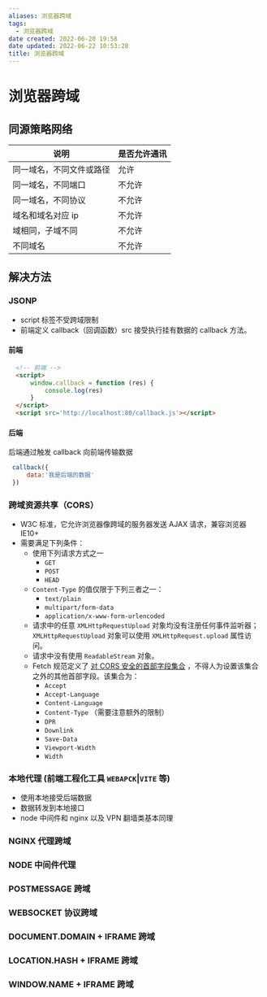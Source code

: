 ```yaml
---
aliases: 浏览器跨域
tags:
  - 浏览器跨域
date created: 2022-06-20 19:58
date updated: 2022-06-22 10:53:28
title: 浏览器跨域
---
```


# 浏览器跨域

## 同源策略网络

| 说明           | 是否允许通讯 |
| ------------ | ------ |
| 同一域名，不同文件或路径 | 允许     |
| 同一域名，不同端口    | 不允许    |
| 同一域名，不同协议    | 不允许    |
| 域名和域名对应 ip   | 不允许    |
| 域相同，子域不同     | 不允许    |
| 不同域名         | 不允许    |

## 解决方法

### JSONP

- script 标签不受跨域限制
- 前端定义 callback（回调函数）src 接受执行挂有数据的 callback 方法。

#### 前端

```html
  <!-- 前端 -->
  <script>
      window.callback = function (res) {
          console.log(res)
      }
  </script>
  <script src='http://localhost:80/callback.js'></script>
```

#### 后端

后端通过触发 callback 向前端传输数据

```javascript
 callback({
     data:'我是后端的数据'
 })
```

### 跨域资源共享（CORS）

- W3C 标准，它允许浏览器像跨域的服务器发送 AJAX 请求，兼容浏览器 IE10+
- 需要满足下列条件：
  - 使用下列请求方式之一
    - `GET`
    - `POST`
    - `HEAD`
  - `Content-Type` 的值仅限于下列三者之一：
    - `text/plain`
    - `multipart/form-data`
    - `application/x-www-form-urlencoded`
  - 请求中的任意 `XMLHttpRequestUpload` 对象均没有注册任何事件监听器；`XMLHttpRequestUpload` 对象可以使用 `XMLHttpRequest.upload` 属性访问。
  - 请求中没有使用 `ReadableStream` 对象。
  - Fetch 规范定义了 [对 CORS 安全的首部字段集合](https://fetch.spec.whatwg.org/[[cors-safelisted-request-header]]) ，不得人为设置该集合之外的其他首部字段。该集合为：
    - `Accept`
    - `Accept-Language`
    - `Content-Language`
    - `Content-Type` （需要注意额外的限制）
    - `DPR`
    - `Downlink`
    - `Save-Data`
    - `Viewport-Width`
    - `Width`

### 本地代理 (前端工程化工具 `WEBAPCK`|`VITE` 等)

- 使用本地接受后端数据
- 数据转发到本地接口
- node 中间件和 nginx 以及 VPN 翻墙类基本同理

### NGINX 代理跨域

### NODE 中间件代理

### POSTMESSAGE 跨域

### WEBSOCKET 协议跨域

### DOCUMENT.DOMAIN + IFRAME 跨域

### LOCATION.HASH + IFRAME 跨域

### WINDOW.NAME + IFRAME 跨域
